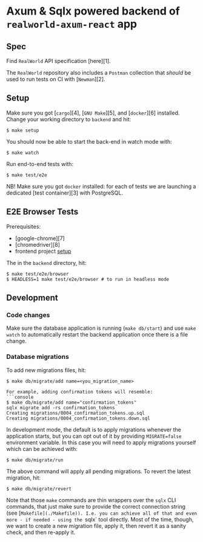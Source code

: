 # Axum & Sqlx powered backend of `realworld-axum-react` app

## Spec

Find `RealWorld` API specification [here][1].

The `RealWorld` repository also includes a `Postman` collection that
_should_ be used to run tests on CI with [`Newman`][2].

## Setup

Make sure you got [`cargo`][4], [`GNU Make`][5], and [`docker`][6] installed.
Change your working directory to `backend` and hit:

```console
$ make setup
```

You should now be able to start the back-end in watch mode with:

```console
$ make watch
```

Run end-to-end tests with:

```console
$ make test/e2e
```

NB! Make sure you got `docker` installed: for each of tests we are launching a
dedicated [test container][3] with PostgreSQL.

## E2E Browser Tests

Prerequisites:

- [google-chrome][7]
- [chromedriver][8]
- frontend project [setup](../frontend/README.md)

The in the `backend` directory, hit:

```console
$ make test/e2e/browser
$ HEADLESS=1 make test/e2e/browser # to run in headless mode
```

## Development

### Code changes
Make sure the database application is running (`make db/start`) and use `make watch`
to automatically restart the backend application once there is a file change.

### Database migrations
To add new migrations files, hit:

```console
$ make db/migrate/add name=<you_migration_name>

For example, adding confirmation tokens will resemble:
```console
$ make db/migrate/add name="confirmation_tokens"
sqlx migrate add -rs confirmation_tokens
Creating migrations/0004_confirmation_tokens.up.sql
Creating migrations/0004_confirmation_tokens.down.sql
```

In development mode, the default is to apply migrations whenever the application
starts, but you can opt out of it by providing `MIGRATE=false` environment variable.
In this case you will need to apply migrations yourself which can be achieved with:

```console
$ make db/migrate/run
```

The above command will apply all pending migrations.
To revert the latest migration, hit:

```console
$ make db/migrate/revert
```

Note that those `make` commands are thin wrappers over the `sqlx` CLI commands,
that just make sure to provide the correct connection string (see [`Makefile](./Makefile)).
I.e. you can achieve all of that and even more - if needed - using the `sqlx` tool
directly. Most of the time, though, we want to create a new migration file, apply it,
then revert it as a sanity check, and then re-apply it.
